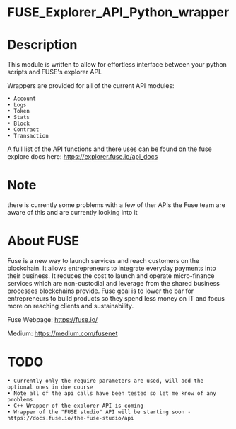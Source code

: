 # FUSE_Explorer_API_Python_wrapper

# Description
This module is written to allow for effortless interface between your python scripts and FUSE's explorer API.

Wrappers are provided for all of the current API modules:
```
• Account
• Logs
• Token
• Stats
• Block
• Contract
• Transaction
```

A full list of the API functions and there uses can be found on the fuse explore docs here: https://explorer.fuse.io/api_docs

# Note
there is currently some problems with a few of ther APIs the Fuse team are aware of this and are currently looking into it

# About FUSE
Fuse is a new way to launch services and reach customers on the blockchain. It allows entrepreneurs to integrate everyday payments into their business. It reduces the cost to launch and operate micro-finance services which are non-custodial and leverage from the shared business processes blockchains provide. Fuse goal is to lower the bar for entrepreneurs to build products so they spend less money on IT and focus more on reaching clients and sustainability.

Fuse Webpage: https://fuse.io/

Medium: https://medium.com/fusenet

# TODO
```
• Currently only the require parameters are used, will add the optional ones in due course
• Note all of the api calls have been tested so let me know of any problems
• C++ Wrapper of the explorer API is coming
• Wrapper of the "FUSE studio" API will be starting soon - https://docs.fuse.io/the-fuse-studio/api
```
